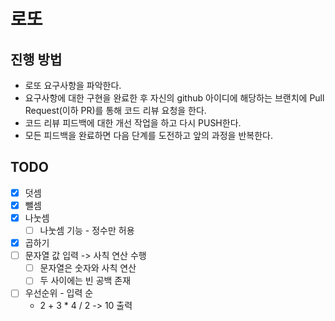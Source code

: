 # 로또
## 진행 방법
* 로또 요구사항을 파악한다.
* 요구사항에 대한 구현을 완료한 후 자신의 github 아이디에 해당하는 브랜치에 Pull Request(이하 PR)를 통해 코드 리뷰 요청을 한다.
* 코드 리뷰 피드백에 대한 개선 작업을 하고 다시 PUSH한다.
* 모든 피드백을 완료하면 다음 단계를 도전하고 앞의 과정을 반복한다.

## TODO
- [x] 덧셈
- [x] 뺄셈
- [x] 나눗셈
  - [ ] 나눗셈 기능 - 정수만 허용
- [x] 곱하기
- [ ] 문자열 값 입력 -> 사칙 연산 수행
  - [ ] 문자열은 숫자와 사칙 연산
  - [ ] 두 사이에는 빈 공백 존재
- [ ] 우선순위 - 입력 순
  - 2 + 3 * 4 / 2 -> 10 출력